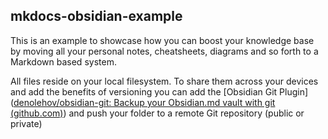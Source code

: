 ## mkdocs-obsidian-example

This is an example to showcase how you can boost your knowledge base by  moving all your personal notes, cheatsheets, diagrams and so forth to a Markdown based system.

All files reside on your local filesystem. To share them across your devices and add the benefits of versioning you can add the [Obsidian Git Plugin]([denolehov/obsidian-git: Backup your Obsidian.md vault with git (github.com)](https://github.com/denolehov/obsidian-git)) and push your folder to a remote Git repository (public or private)

